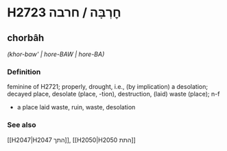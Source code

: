 # H2723 חׇרְבָּה / חרבה

## chorbâh

_(khor-baw' | hore-BAW | hore-BA)_

### Definition

feminine of H2721; properly, drought, i.e., (by implication) a desolation; decayed place, desolate (place, -tion), destruction, (laid) waste (place); n-f

- a place laid waste, ruin, waste, desolation

### See also

[[H2047|H2047 התך]], [[H2050|H2050 התת]]
